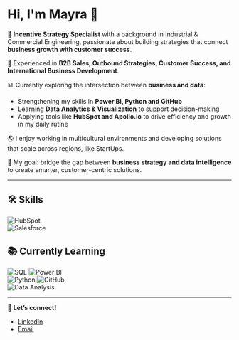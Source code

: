# Hi, I'm Mayra 👋  

🎯 **Incentive Strategy Specialist** with a background in Industrial & Commercial Engineering, passionate about building strategies that connect **business growth with customer success**.  

💼 Experienced in **B2B Sales, Outbound Strategies, Customer Success, and International Business Development**.  

📊 Currently exploring the intersection between **business and data**:  
- Strengthening my skills in **Power Bi, Python and GitHub**  
- Learning **Data Analytics & Visualization** to support decision-making  
- Applying tools like **HubSpot and Apollo.io** to drive efficiency and growth in my daily rutine

🌎 I enjoy working in multicultural environments and developing solutions that scale across regions, like StartUps.

🚀 My goal: bridge the gap between **business strategy and data intelligence** to create smarter, customer-centric solutions.  

---

## 🛠️ Skills
![HubSpot](https://img.shields.io/badge/HubSpot-FF7A59?style=for-the-badge&logo=hubspot&logoColor=white)  
![Salesforce](https://img.shields.io/badge/Salesforce-00A1E0?style=for-the-badge&logo=salesforce&logoColor=white)  

## 📚 Currently Learning  
![SQL](https://img.shields.io/badge/SQL-025E8C?style=for-the-badge&logo=postgresql&logoColor=white)
![Power BI](https://img.shields.io/badge/Power_BI-F2C811?style=for-the-badge&logo=powerbi&logoColor=black)  
![Python](https://img.shields.io/badge/Python-3776AB?style=for-the-badge&logo=python&logoColor=white)
![GitHub](https://img.shields.io/badge/GitHub-181717?style=for-the-badge&logo=github&logoColor=white)  
![Data Analysis](https://img.shields.io/badge/Data_Analysis-4B8BBE?style=for-the-badge&logo=chartdotjs&logoColor=white)  

---

🔗 **Let’s connect!**  
- [LinkedIn](https://www.linkedin.com/in/mayra-zolezzi-alvarado)  
- [Email](mailto:mayra.zolezzi@gmail.com)  
